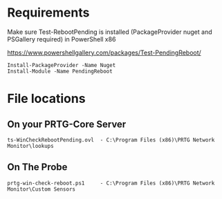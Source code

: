 # Requirements

Make sure Test-RebootPending is installed (PackageProvider nuget and PSGallery required) in PowerShell x86

https://www.powershellgallery.com/packages/Test-PendingReboot/

    Install-PackageProvider -Name Nuget
    Install-Module -Name PendingReboot
    
# File locations

## On your PRTG-Core Server
    ts-WinCheckRebootPending.ovl  - C:\Program Files (x86)\PRTG Network Monitor\lookups

## On The Probe
    prtg-win-check-reboot.ps1     - C:\Program Files (x86)\PRTG Network Monitor\Custom Sensors